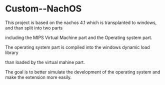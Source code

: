 Custom--NachOS
==============

This project is based on the nachos 4.1 which is transplanted to windows, and than split into two parts 

including the MIPS Virtual Machine part and the Operating system part.


The operating system part is compiled into the windows dynamic load library 

than loaded by the virtual mahine part.


The goal is to better simulate the development of the operating system and make the extension more easily.
